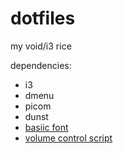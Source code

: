 # dotfiles
my void/i3 rice

dependencies:
- i3
- dmenu
- picom
- dunst
- <a href="https://cinni.net/fonts/basiic.ttf">basiic font</a>
- <a href="https://github.com/ericmurphyxyz/dotfiles/blob/master/.local/bin/changevolume">volume control script</a>
